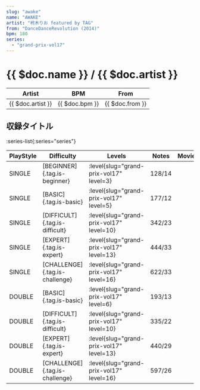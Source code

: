 ```yaml
---
slug: "awake"
name: "AWAKE"
artist: "柊木りお featured by TAG"
from: "DanceDanceRevolution (2014)"
bpm: 180
series:
  - "grand-prix-vol17"
---
```


# {{ $doc.name }} / {{ $doc.artist }}

|Artist|BPM|From|
|------|---|----|
|{{ $doc.artist }}|{{ $doc.bpm }}|{{ $doc.from }}|

## 収録タイトル

:series-list{:series="series"}

|PlayStyle|Difficulty|Levels|Notes|Movie|
|---------|----------|------|-----|-----|
|SINGLE|[BEGINNER]{.tag.is-beginner}|<div class="field is-grouped is-grouped-multiline"> :level{slug="grand-prix-vol17" level=3}</div>|128/14||
|SINGLE|[BASIC]{.tag.is-basic}|<div class="field is-grouped is-grouped-multiline"> :level{slug="grand-prix-vol17" level=5}</div>|177/12||
|SINGLE|[DIFFICULT]{.tag.is-difficult}|<div class="field is-grouped is-grouped-multiline"> :level{slug="grand-prix-vol17" level=10}</div>|342/23||
|SINGLE|[EXPERT]{.tag.is-expert}|<div class="field is-grouped is-grouped-multiline"> :level{slug="grand-prix-vol17" level=13}</div>|444/33||
|SINGLE|[CHALLENGE]{.tag.is-challenge}|<div class="field is-grouped is-grouped-multiline"> :level{slug="grand-prix-vol17" level=16}</div>|622/33||
|DOUBLE|[BASIC]{.tag.is-basic}|<div class="field is-grouped is-grouped-multiline"> :level{slug="grand-prix-vol17" level=6}</div>|193/13||
|DOUBLE|[DIFFICULT]{.tag.is-difficult}|<div class="field is-grouped is-grouped-multiline"> :level{slug="grand-prix-vol17" level=10}</div>|335/22||
|DOUBLE|[EXPERT]{.tag.is-expert}|<div class="field is-grouped is-grouped-multiline"> :level{slug="grand-prix-vol17" level=13}</div>|440/29||
|DOUBLE|[CHALLENGE]{.tag.is-challenge}|<div class="field is-grouped is-grouped-multiline"> :level{slug="grand-prix-vol17" level=16}</div>|597/26||
